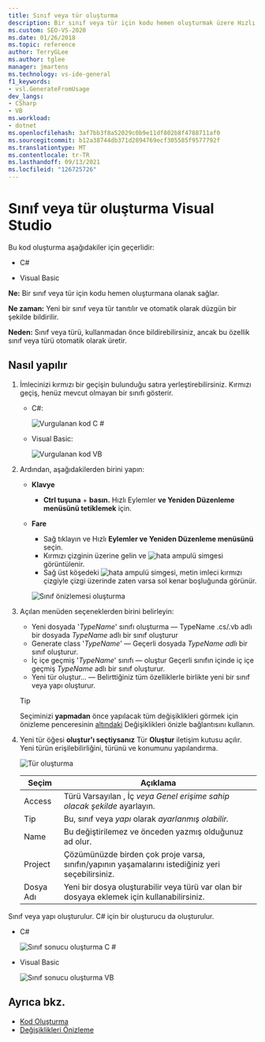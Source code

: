 ```yaml
---
title: Sınıf veya tür oluşturma
description: Bir sınıf veya tür için kodu hemen oluşturmak üzere Hızlı Eylemler ve Yeniden Düzenlemeler menüsünü kullanmayı öğrenin.
ms.custom: SEO-VS-2020
ms.date: 01/26/2018
ms.topic: reference
author: TerryGLee
ms.author: tglee
manager: jmartens
ms.technology: vs-ide-general
f1_keywords:
- vsl.GenerateFromUsage
dev_langs:
- CSharp
- VB
ms.workload:
- dotnet
ms.openlocfilehash: 3af7bb3f8a52029c0b9e11df802b8f4788711af0
ms.sourcegitcommit: b12a38744db371d2894769ecf305585f9577792f
ms.translationtype: MT
ms.contentlocale: tr-TR
ms.lasthandoff: 09/13/2021
ms.locfileid: "126725726"
---
```

# <a name="generate-a-class-or-type-in-visual-studio"></a>Sınıf veya tür oluşturma Visual Studio

Bu kod oluşturma aşağıdakiler için geçerlidir:

- C#

- Visual Basic

**Ne:** Bir sınıf veya tür için kodu hemen oluşturmana olanak sağlar.

**Ne zaman:** Yeni bir sınıf veya tür tanıtılır ve otomatik olarak düzgün bir şekilde bildirilir.

**Neden:** Sınıf veya türü, kullanmadan önce bildirebilirsiniz, ancak bu özellik sınıf veya türü otomatik olarak üretir.

## <a name="how-to"></a>Nasıl yapılır

1. İmlecinizi kırmızı bir geçişin bulunduğu satıra yerleştirebilirsiniz. Kırmızı geçiş, henüz mevcut olmayan bir sınıfı gösterir.

   - C#:

       ![Vurgulanan kod C #](media/class-highlight-cs.png)

   - Visual Basic:

       ![Vurgulanan kod VB](media/class-highlight-vb.png)

2. Ardından, aşağıdakilerden birini yapın:

   - **Klavye**
      - **Ctrl tuşuna** + **basın.** Hızlı Eylemler **ve Yeniden Düzenleme menüsünü tetiklemek** için.
   - **Fare**
      - Sağ tıklayın ve Hızlı **Eylemler ve Yeniden Düzenleme menüsünü** seçin.
      - Kırmızı çizginin üzerine gelin ve ![hata ampulü](media/error-bulb.png) simgesi görüntülenir.
      - Sağ üst köşedeki ![hata ampulü](media/error-bulb.png) simgesi, metin imleci kırmızı çizgiyle çizgi üzerinde zaten varsa sol kenar boşluğunda görünür.

      ![Sınıf önizlemesi oluşturma](media/class-preview-cs.png)

3. Açılan menüden seçeneklerden birini belirleyin:

   - Yeni dosyada '*TypeName*' sınıfı oluşturma &mdash; TypeName .cs/.vb adlı bir dosyada *TypeName* adlı bir sınıf oluşturur 
   - Generate class '*TypeName*' &mdash; Geçerli dosyada *TypeName adlı* bir sınıf oluşturur.
   - İç içe geçmiş '*TypeName*' sınıfı &mdash; oluştur Geçerli sınıfın içinde iç içe geçmiş *TypeName* adlı bir sınıf oluşturur.
   - Yeni tür oluştur... &mdash; Belirttiğiniz tüm özelliklerle birlikte yeni bir sınıf veya yapı oluşturur.

   > [!TIP]
   > Seçiminizi **yapmadan** önce yapılacak tüm değişiklikleri görmek için önizleme penceresinin [altındaki](../../ide/preview-changes.md) Değişiklikleri önizle bağlantısını kullanın.

4. Yeni tür öğesi **oluştur'ı seçtiysanız** Tür **Oluştur** iletişim kutusu açılır. Yeni türün erişilebilirliğini, türünü ve konumunu yapılandırma.

   ![Tür oluşturma](media/class-newtype-cs.png)

   Seçim | Açıklama
   --- | ---
   Access | Türü Varsayılan , İç *veya Genel* *erişime* *sahip olacak şekilde* ayarlayın.
   Tip | Bu, sınıf veya *yapı* olarak *ayarlanmış olabilir.*
   Name | Bu değiştirilemez ve önceden yazmış olduğunuz ad olur.
   Project | Çözümünüzde birden çok proje varsa, sınıfın/yapının yaşamalarını istediğiniz yeri seçebilirsiniz.
   Dosya Adı | Yeni bir dosya oluşturabilir veya türü var olan bir dosyaya eklemek için kullanabilirsiniz.

Sınıf veya yapı oluşturulur. C# için bir oluşturucu da oluşturulur.

- C#

   ![Sınıf sonucu oluşturma C #](media/class-result-cs.png)

- Visual Basic

   ![Sınıf sonucu oluşturma VB](media/class-result-vb.png)

## <a name="see-also"></a>Ayrıca bkz.

- [Kod Oluşturma](../code-generation-in-visual-studio.md)
- [Değişiklikleri Önizleme](../../ide/preview-changes.md)
